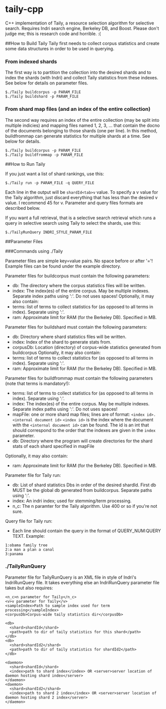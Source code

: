 taily-cpp
=========

C++ implementation of Taily, a resource selection algorithm for selective search. Requires Indri search engine, Berkeley DB, and Boost. Please don't judge me; this is research code and horrible. :(

##How to Build Taily 
Taily first needs to collect corpus statistics and create some data structures in order to be used in querying.

### From indexed shards
The first way is to partition the collection into the desired shards and to index the shards (with Indri) and collect Taily statistics from these indexes. See below for details on parameter files.

```
$./Taily buildcorpus -p PARAM_FILE
$./Taily buildshard -p PARAM_FILE 

```

### From shard map files (and an index of the entire collection)
The second way requires an index of the entire collection (may be split into multiple indicies) and mapping files named 1, 2, 3, ... that contain the docno of the documents belonging to those shards (one per line). In this method, buildfrommap can generate statistics for multiple shards at a time. See below for details.

```
$./Taily buildcorpus -p PARAM_FILE
$./Taily buildfrommap -p PARAM_FILE 
```

##How to Run Taily

If you just want a list of shard rankings, use this:
```
$./Taily run -p PARAM_FILE -q QUERY_FILE
```
Each line in the output will be `shardId<tab>v` value. To specify a v value for the Taily algorithm, just discard everything that has less than the desired v value. I recommend 45 for v. Parameter and query files formats are described below.

If you want a full retrieval, that is a selective search retrieval which runs a query in selective search using Taily to select the shards, use this:
```
$./TailyRunQuery INDRI_STYLE_PARAM_FILE
```

##Parameter Files

###Commands using ./Taily

Parameter files are simple key=value pairs. No space before or after '='!
Example files can be found under the example directory.

Parameter files for buildcorpus must contain the following parameters:
* db: The directory where the corpus statistics files will be written.
* index: The index(es) of the entire corpus. May be multiple indexes. Separate index paths using ':'. Do not uses spaces!
Optionally, it may also contain:
* terms: list of terms to collect statistics for (as opposed to all terms in index). Separate using ':'.
* ram: Approximate limit for RAM (for the Berkeley DB). Specified in MB.

Parameter files for buildshard must contain the following parameters:
* db: Directory where shard statistics files will be written.
* index: Index of the shard to generate stats from.
* corpusDb: Location (directory) of corpus-wide statistics generated from buildcorpus
Optionally, it may also contain:
* terms: list of terms to collect statistics for (as opposed to all terms in index). Separate using ':'.
* ram: Approximate limit for RAM (for the Berkeley DB). Specified in MB.

Parameter files for buildfrommap must contain the following parameters (note that terms is mandatory!):
* terms: list of terms to collect statistics for (as opposed to all terms in index). Separate using ':'.
* index: The index(es) of the entire corpus. May be multiple indexes. Separate index paths using ':'. Do not uses   spaces!
* mapFile: one or more shard map files; lines are of format: `<index id>.<internal document id>`
    `<index id>` is the index where the document with the `<internal document id>` can be found. The id is an int that should correspond to the order that the indexes are given in the `index` parameter. 
* db: Directory where the program will create directories for the shard stats of each shard specified in mapFile

Optionally, it may also contain:
* ram: Approximate limit for RAM (for the Berkeley DB). Specified in MB.

Parameter file for Taily run:
* db: List of shard statistics Dbs in order of the desired shardId. First db MUST be the global db generated from buildcorpus. Separate paths using ':'.
* index: An indri index; used for stemming/term processing.
* n_c: The n paramter for the Taily algorithm. Use 400 or so if you're not sure.

Query file for Taily run:
* Each line should contain the query in the format of QUERY_NUM:QUERY TEXT.
  Example:
```
1:obama family tree
2:a man a plan a canal
3:panama
```


### ./TailyRunQuery

Parameter file for TailyRunQuery is an XML file in style of Indri's IndriRunQuery file. It takes everything else an IndriRunQuery parameter file takes but also requires:

```
<n_c>n parameter for Taily</n_c>
<v>v parameter for Taily</v>
<sampleIndex>Path to sample index used for term processing</sampleIndex>
<corpusDb>Corpus-wide taily statistics dir</corpusDb>

<db>
  <shard>shardId</shard>
  <path>path to dir of taily statistics for this shard</path>
</db>
<db>
  <shard>shardId2</shard>
  <path>path to dir of taily statistics for shardId2</path>
</db>

<daemon>
  <shard>shardId</shard>
  <index>path to shard index</index> OR <server>server location of daemon hosting shard index</server>
</daemon>
<daemon>
  <shard>shardId2</shard>
  <index>path to shard 2 index</index> OR <server>server location of daemon hosting shard 2 index</server>
</daemon>
```
